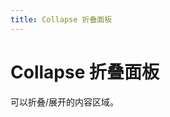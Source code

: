 ```yaml
---
title: Collapse 折叠面板
---
```


# Collapse 折叠面板
可以折叠/展开的内容区域。
<ClientOnly>
<collapse-demos></collapse-demos>
</ClientOnly>